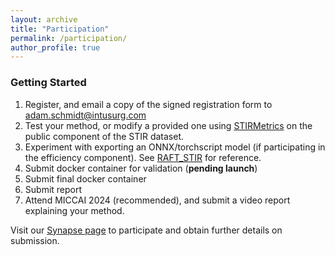 ```yaml
---
layout: archive
title: "Participation"
permalink: /participation/
author_profile: true
---
```

### Getting Started

1. Register, and email a copy of the signed registration form to adam.schmidt@intusurg.com
2. Test your method, or modify a provided one using [STIRMetrics](https://github.com/athaddius/STIRMetrics) on the public component of the STIR dataset.
3. Experiment with exporting an ONNX/torchscript model (if participating in the efficiency component). See [RAFT_STIR](https://github.com/athaddius/RAFT_STIR) for reference.
4. Submit docker container for validation (**pending launch**)
5. Submit final docker container
6. Submit report
7. Attend MICCAI 2024 (recommended), and submit a video report explaining your method.

Visit our [Synapse page](https://www.synapse.org/#!Synapse:syn54126082/wiki/626617) to participate and obtain further details on submission.
